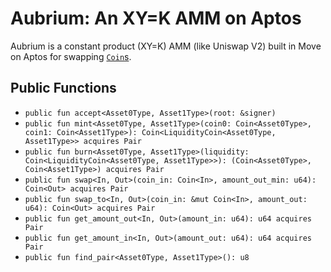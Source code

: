 # Aubrium: An XY=K AMM on Aptos

Aubrium is a constant product (XY=K) AMM (like Uniswap V2) built in Move on Aptos for swapping [`Coin`s](https://github.com/aptos-labs/aptos-core/blob/main/aptos-move/framework/aptos-framework/sources/Coin.move).

## Public Functions

* `public fun accept<Asset0Type, Asset1Type>(root: &signer)`
* `public fun mint<Asset0Type, Asset1Type>(coin0: Coin<Asset0Type>, coin1: Coin<Asset1Type>): Coin<LiquidityCoin<Asset0Type, Asset1Type>> acquires Pair`
* `public fun burn<Asset0Type, Asset1Type>(liquidity: Coin<LiquidityCoin<Asset0Type, Asset1Type>>): (Coin<Asset0Type>, Coin<Asset1Type>) acquires Pair`
* `public fun swap<In, Out>(coin_in: Coin<In>, amount_out_min: u64): Coin<Out> acquires Pair`
* `public fun swap_to<In, Out>(coin_in: &mut Coin<In>, amount_out: u64): Coin<Out> acquires Pair`
* `public fun get_amount_out<In, Out>(amount_in: u64): u64 acquires Pair`
* `public fun get_amount_in<In, Out>(amount_out: u64): u64 acquires Pair`
* `public fun find_pair<Asset0Type, Asset1Type>(): u8`

